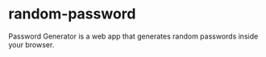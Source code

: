 # random-password
Password Generator is a web app that generates random passwords inside your browser.

